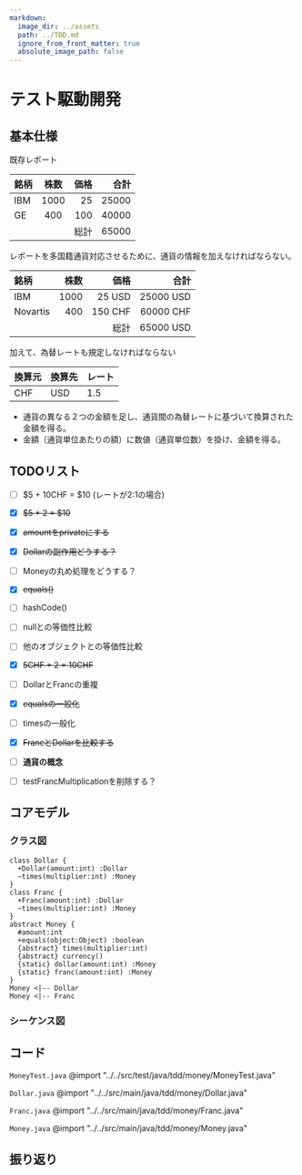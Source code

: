 ```yaml
---
markdown:
  image_dir: ../assets
  path: ../TDD.md
  ignore_from_front_matter: true
  absolute_image_path: false
---
```


# テスト駆動開発


## 基本仕様


既存レポート

|銘柄|株数|価格|合計|
|:---- |:----:|----:|----:|
|IBM |1000|25  |25000|
|GE  |400 |100 |40000|
|    |    |総計 |65000|

レポートを多国籍通貨対応させるために、通貨の情報を加えなければならない。

|銘柄       |株数  |価格  |合計  |
|:----     |----:|----:|----:|
|IBM       |1000|25 USD  |25000 USD|
|Novartis  |400 |150 CHF |60000 CHF|
|          |    |総計 |65000 USD|

加えて、為替レートも規定しなければならない

|換算元|換算先|レート|
|:----|:----|:----|
|CHF|USD|1.5|

+ 通貨の異なる２つの金額を足し、通貨間の為替レートに基づいて換算された金額を得る。
+ 金額（通貨単位あたりの額）に数値（通貨単位数）を掛け、金額を得る。

## TODOリスト

+ [ ] \$5 + 10CHF = \$10 (レートが2:1の場合)
+ [x] ~~\$5 * 2 = \$10~~
+ [x] ~~amountをprivateにする~~
+ [x] ~~Dollarの副作用どうする？~~
+ [ ] Moneyの丸め処理をどうする？
+ [x] ~~equals()~~
+ [ ] hashCode()
+ [ ] nullとの等価性比較
+ [ ] 他のオブジェクトとの等価性比較
+ [x] ~~5CHF + 2 = 10CHF~~
+ [ ] DollarとFrancの重複
+ [x] ~~equalsの一般化~~
+ [ ] timesの一般化
+ [x] ~~FrancとDollarを比較する~~
+ [ ] **通貨の概念**
+ [ ] testFrancMultiplicationを削除する？


## コアモデル
### クラス図
```puml
class Dollar {
  +Dollar(amount:int) :Dollar
  ~times(multiplier:int) :Money
}
class Franc {
  +Franc(amount:int) :Dollar
  ~times(multiplier:int) :Money
}
abstract Money {
  #amount:int
  +equals(object:Object) :boolean  
  {abstract} times(multiplier:int)
  {abstract} currency()
  {static} dollar(amount:int) :Money
  {static} franc(amount:int) :Money  
}
Money <|-- Dollar
Money <|-- Franc
```
### シーケンス図

## コード
`MoneyTest.java`
@import "../../src/test/java/tdd/money/MoneyTest.java"

`Dollar.java`
@import "../../src/main/java/tdd/money/Dollar.java"

`Franc.java`
@import "../../src/main/java/tdd/money/Franc.java"

`Money.java`
@import "../../src/main/java/tdd/money/Money.java"

## 振り返り
